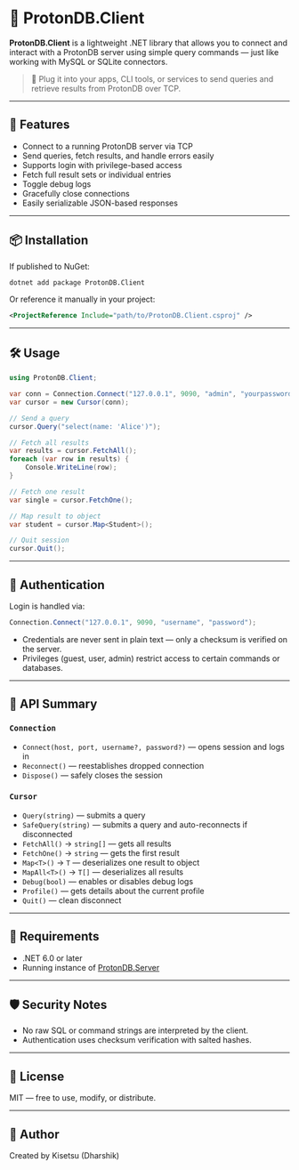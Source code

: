 # 🧠 ProtonDB.Client

**ProtonDB.Client** is a lightweight .NET library that allows you to connect and interact with a ProtonDB server using simple query commands — just like working with MySQL or SQLite connectors.

> 🔌 Plug it into your apps, CLI tools, or services to send queries and retrieve results from ProtonDB over TCP.

---

## 🚀 Features

* Connect to a running ProtonDB server via TCP
* Send queries, fetch results, and handle errors easily
* Supports login with privilege-based access
* Fetch full result sets or individual entries
* Toggle debug logs
* Gracefully close connections
* Easily serializable JSON-based responses

---

## 📦 Installation

If published to NuGet:

```bash
dotnet add package ProtonDB.Client
```

Or reference it manually in your project:

```xml
<ProjectReference Include="path/to/ProtonDB.Client.csproj" />
```

---

## 🛠️ Usage

```csharp
using ProtonDB.Client;

var conn = Connection.Connect("127.0.0.1", 9090, "admin", "yourpassword");
var cursor = new Cursor(conn);

// Send a query
cursor.Query("select(name: 'Alice')");

// Fetch all results
var results = cursor.FetchAll();
foreach (var row in results) {
    Console.WriteLine(row);
}

// Fetch one result
var single = cursor.FetchOne();

// Map result to object
var student = cursor.Map<Student>();

// Quit session
cursor.Quit();
```

---

## 🔐 Authentication

Login is handled via:

```csharp
Connection.Connect("127.0.0.1", 9090, "username", "password");
```

* Credentials are never sent in plain text — only a checksum is verified on the server.
* Privileges (guest, user, admin) restrict access to certain commands or databases.

---

## 🧪 API Summary

### `Connection`

* `Connect(host, port, username?, password?)` — opens session and logs in
* `Reconnect()` — reestablishes dropped connection
* `Dispose()` — safely closes the session

### `Cursor`

* `Query(string)` — submits a query
* `SafeQuery(string)` — submits a query and auto-reconnects if disconnected
* `FetchAll()` → `string[]` — gets all results
* `FetchOne()` → `string` — gets the first result
* `Map<T>()` → `T` — deserializes one result to object
* `MapAll<T>()` → `T[]` — deserializes all results
* `Debug(bool)` — enables or disables debug logs
* `Profile()` — gets details about the current profile 
* `Quit()` — clean disconnect

---

## 🧩 Requirements

* .NET 6.0 or later
* Running instance of [ProtonDB.Server](https://github.com/Kisetsu15/ProtonDB)

---

## 🛡️ Security Notes

* No raw SQL or command strings are interpreted by the client.
* Authentication uses checksum verification with salted hashes.

---

## 📄 License

MIT — free to use, modify, or distribute.

---

## 🤖 Author

Created by Kisetsu (Dharshik)